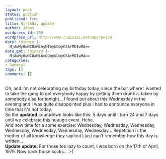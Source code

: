 ```yaml
---
layout: post
status: publish
published: true
title: Birthday update
author: János
wordpress_id: 159
wordpress_url: http://www.rusiczki.net/wp/?p=159
date: !binary |-
  MjAwMy0wNC0xMiAyMToyNDoyOSArMDIwMA==
date_gmt: !binary |-
  MjAwMy0wNC0xMiAxODoyNDoyOSArMDIwMA==
categories:
- General
tags: []
comments: []
---
```

<p>Oh, and I'm not celebrating my birthday today, since the bar where I wanted to take the gang to get everybody happy by getting them drunk is taken by somebody else for tonight... I found out about this Wednesday in the evening and I was quite disappointed plus I had to announce everyone in time that it's not today.<br />
So the <b>updated</b> countdown looks like this: 5 days until I turn 24 and 7 days until we celebrate this huuuge event. Hehe.<br />
And now time for a some exercise: Wednesday, Wednesday, Wednesday, Wednesday, Wednesday, Wednesday, Wednesday... Repetition is the mother of all knowledge they say but I just can't remember how this day is written...<br />
<b>Update update:</b> For those too lazy to count, I was born on the 17th of April, 1979. Now pack those socks... :-)</p>
